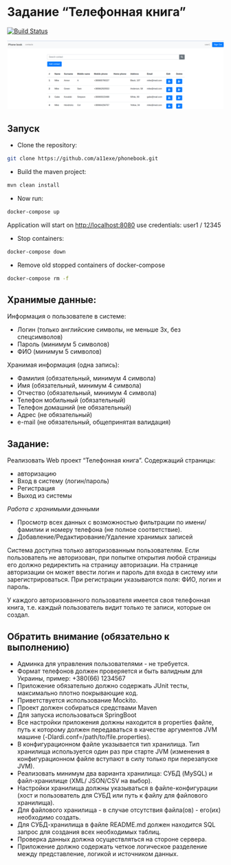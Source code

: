 # Задание “Телефонная книга”

[![Build Status](https://travis-ci.org/a11exe/phonebook.svg?branch=master)](https://travis-ci.org/a11exe/phonebook)

![App screenshot](phonebook.png)

## Запуск

* Clone the repository:
```bash
git clone https://github.com/a11exe/phonebook.git
```
* Build the maven project:
```bash
mvn clean install
```
* Now run:
```bash
docker-compose up
```
Application will start on [http://localhost:8080](http://localhost:8080)
use credentials: user1 / 12345

* Stop containers:
```bash
docker-compose down
```
* Remove old stopped containers of docker-compose
```bash
docker-compose rm -f
```

## Хранимые данные:

Информация о пользователе в системе:
+ Логин (только английские символы, не меньше 3х, без спецсимволов)
+ Пароль (минимум 5 символов)
+ ФИО (минимум 5 символов)

Хранимая информация (одна запись):
+ Фамилия (обязательный, минимум 4 символа)
+ Имя (обязательный, минимум 4 символа)
+ Отчество (обязательный, минимум 4 символа)
+ Телефон мобильный (обязательный)
+ Телефон домашний (не обязательный)
+ Адрес (не обязательный)
+ e-mail (не обязательный, общепринятая валидация)

## Задание:

Реализовать Web проект “Телефонная книга”. Содержащий страницы:
+ авторизацию
+ Вход в систему (логин/пароль)
+ Регистрация
+ Выход из системы

*Работа с хранимыми данными*

+ Просмотр всех данных с возможностью фильтрации по имени/фамилии и номеру телефона (не
полное соответствие).
+ Добавление/Редактирование/Удаление хранимых записей

Система доступна только авторизованным пользователям. Если пользователь не
авторизован, при попытке открытия любой страницы его должно редиректить на страницу
авторизации. На странице авторизации он может ввести логин и пароль для входа в систему
или зарегистрироваться. При регистрации указываются поля: ФИО, логин и пароль.

У каждого авторизованного пользователя имеется своя телефонная книга, т.е. каждый
пользователь видит только те записи, которые он создал.

## Обратить внимание (обязательно к выполнению)

+ Админка для управления пользователями - не требуется.
+ Формат телефонов должен проверяется и быть валидным для Украины, пример: +380(66) 1234567
+ Приложение обязательно должно содержать JUnit тесты, максимально плотно покрывающие код. 
+ Приветствуется использование Mockito.
+ Проект должен собираться средствами Maven
+ Для запуска использоваться SpringBoot
+ Все настройки приложения должны находится в properties файле, путь к которому должен
передаваться в качестве аргументов JVM машине (-Dlardi.conf=/path/to/file.properties).
+ В конфигурационном файле указывается тип хранилища. Тип хранилища используется один раз
при старте JVM (изменения в конфигурационном файле вступают в силу только при перезапуске
JVM). 
+ Реализовать минимум два варианта хранилища: СУБД (MySQL) и файл-хранилище (XML/
JSON/CSV на выбор). 
+ Настройки хранилища должны указываться в файле-конфигурации (хост и пользователь для СУБД или путь к файлу для файлового хранилища).
+ Для файлового хранилища - в случае отсутствия файла(ов) - его(их) необходимо создать. 
+ Для СУБД-хранилища в файле README.md должен находится SQL запрос для создания всех
необходимых таблиц.
+ Проверка данных должна осуществляться на стороне сервера.
+ Приложение должно содержать четкое логическое разделение между представление, логикой и
источником данных.